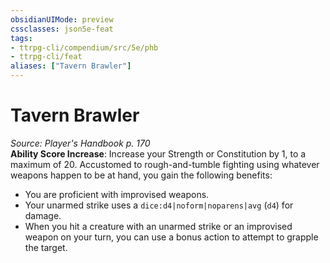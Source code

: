```yaml
---
obsidianUIMode: preview
cssclasses: json5e-feat
tags:
- ttrpg-cli/compendium/src/5e/phb
- ttrpg-cli/feat
aliases: ["Tavern Brawler"]
---
```

# Tavern Brawler
*Source: Player's Handbook p. 170*  
**Ability Score Increase**: Increase your Strength or Constitution by 1, to a maximum of 20.
Accustomed to rough-and-tumble fighting using whatever weapons happen to be at hand, you gain the following benefits:

- You are proficient with improvised weapons.  
- Your unarmed strike uses a `dice:d4|noform|noparens|avg` (`d4`) for damage.  
- When you hit a creature with an unarmed strike or an improvised weapon on your turn, you can use a bonus action to attempt to grapple the target.